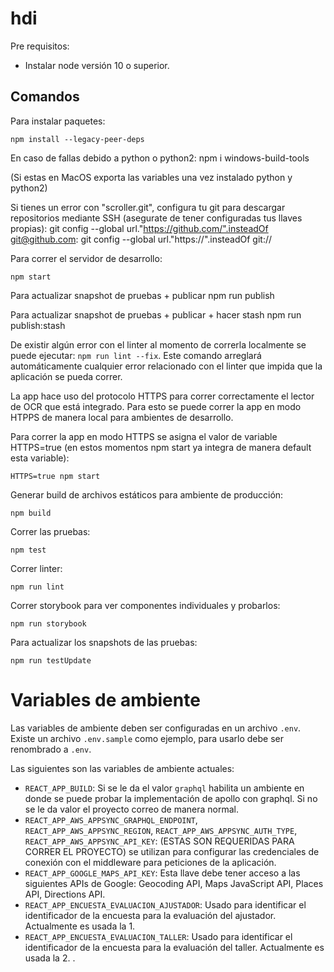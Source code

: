 # hdi

Pre requisitos:

- Instalar node versión 10 o superior.

## Comandos

Para instalar paquetes:

    npm install --legacy-peer-deps

En caso de fallas debido a python o python2:
    npm i windows-build-tools

(Si estas en MacOS exporta las variables una vez instalado python y python2)

Si tienes un error con "scroller.git", configura tu git para descargar repositorios mediante SSH (asegurate de tener configuradas tus llaves propias):
    git config --global url."https://github.com/".insteadOf git@github.com:
    git config --global url."https://".insteadOf git://

Para correr el servidor de desarrollo:

    npm start


Para actualizar snapshot de pruebas + publicar
    npm run publish

Para actualizar snapshot de pruebas + publicar + hacer stash
    npm run publish:stash

De existir algún error con el linter al momento de correrla localmente se puede ejecutar: `npm run lint --fix`. Este comando arreglará automáticamente cualquier error relacionado con el linter que impida que la aplicación se pueda correr.

La app hace uso del protocolo HTTPS para correr correctamente el lector de OCR que está integrado. Para esto se puede correr la app en modo HTPPS de manera local para ambientes de desarrollo.

Para correr la app en modo HTTPS se asigna el valor de variable HTTPS=true (en estos momentos npm start ya integra de manera default esta variable):

    HTTPS=true npm start

Generar build de archivos estáticos para ambiente de producción:

    npm build

Correr las pruebas:

    npm test

Correr linter:

    npm run lint

Correr storybook para ver componentes individuales y probarlos:

    npm run storybook

Para actualizar los snapshots de las pruebas:

    npm run testUpdate

# Variables de ambiente

Las variables de ambiente deben ser configuradas en un archivo `.env`. Existe un archivo `.env.sample` como ejemplo, para usarlo debe ser renombrado a `.env`.

Las siguientes son las variables de ambiente actuales:

- `REACT_APP_BUILD`: Si se le da el valor `graphql` habilita un ambiente en donde se puede probar la implementación de apollo con graphql. Si no se le da valor el proyecto correo de manera normal.
- `REACT_APP_AWS_APPSYNC_GRAPHQL_ENDPOINT`, `REACT_APP_AWS_APPSYNC_REGION`, `REACT_APP_AWS_APPSYNC_AUTH_TYPE`, `REACT_APP_AWS_APPSYNC_API_KEY`: (ESTAS SON REQUERIDAS PARA CORRER EL PROYECTO) se utilizan para configurar las credenciales de conexión con el middleware para peticiones de la aplicación.
- `REACT_APP_GOOGLE_MAPS_API_KEY`: Esta llave debe tener acceso a las siguientes APIs de Google: Geocoding API, Maps JavaScript API, Places API, Directions API.
- `REACT_APP_ENCUESTA_EVALUACION_AJUSTADOR`: Usado para identificar el identificador de la encuesta para la evaluación del ajustador. Actualmente es usada la 1.
- `REACT_APP_ENCUESTA_EVALUACION_TALLER`: Usado para identificar el identificador de la encuesta para la evaluación del taller. Actualmente es usada la 2.
.